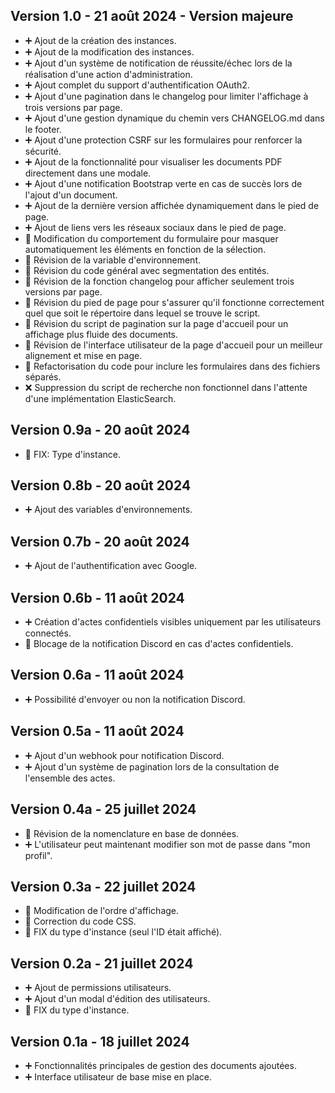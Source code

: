 ## Version 1.0 - 21 août 2024 - Version majeure
- ➕ Ajout de la création des instances.
- ➕ Ajout de la modification des instances.
- ➕ Ajout d'un système de notification de réussite/échec lors de la réalisation d'une action d'administration.
- ➕ Ajout complet du support d'authentification OAuth2.
- ➕ Ajout d'une pagination dans le changelog pour limiter l'affichage à trois versions par page.
- ➕ Ajout d'une gestion dynamique du chemin vers CHANGELOG.md dans le footer.
- ➕ Ajout d'une protection CSRF sur les formulaires pour renforcer la sécurité.
- ➕ Ajout de la fonctionnalité pour visualiser les documents PDF directement dans une modale.
- ➕ Ajout d'une notification Bootstrap verte en cas de succès lors de l'ajout d'un document.
- ➕ Ajout de la dernière version affichée dynamiquement dans le pied de page.
- ➕ Ajout de liens vers les réseaux sociaux dans le pied de page.
- 🔄 Modification du comportement du formulaire pour masquer automatiquement les éléments en fonction de la sélection.
- 🔄 Révision de la variable d'environnement.
- 🔄 Révision du code général avec segmentation des entités.
- 🔄 Révision de la fonction changelog pour afficher seulement trois versions par page.
- 🔄 Révision du pied de page pour s'assurer qu'il fonctionne correctement quel que soit le répertoire dans lequel se trouve le script.
- 🔄 Révision du script de pagination sur la page d'accueil pour un affichage plus fluide des documents.
- 🔄 Révision de l'interface utilisateur de la page d'accueil pour un meilleur alignement et mise en page.
- 🔄 Refactorisation du code pour inclure les formulaires dans des fichiers séparés.
- ❌ Suppression du script de recherche non fonctionnel dans l'attente d'une implémentation ElasticSearch.

## Version 0.9a - 20 août 2024
- 🔄 FIX: Type d'instance.

## Version 0.8b - 20 août 2024
- ➕ Ajout des variables d'environnements.

## Version 0.7b - 20 août 2024
- ➕ Ajout de l'authentification avec Google.

## Version 0.6b - 11 août 2024
- ➕ Création d'actes confidentiels visibles uniquement par les utilisateurs connectés.
- 🔄 Blocage de la notification Discord en cas d'actes confidentiels.

## Version 0.6a - 11 août 2024
- ➕ Possibilité d'envoyer ou non la notification Discord.

## Version 0.5a - 11 août 2024
- ➕ Ajout d'un webhook pour notification Discord.
- ➕ Ajout d'un système de pagination lors de la consultation de l'ensemble des actes.

## Version 0.4a - 25 juillet 2024
- 🔄 Révision de la nomenclature en base de données.
- ➕ L'utilisateur peut maintenant modifier son mot de passe dans "mon profil".

## Version 0.3a - 22 juillet 2024
- 🔄 Modification de l'ordre d'affichage.
- 🔄 Correction du code CSS.
- 🔄 FIX du type d'instance (seul l'ID était affiché).

## Version 0.2a - 21 juillet 2024
- ➕ Ajout de permissions utilisateurs.
- ➕ Ajout d'un modal d'édition des utilisateurs.
- 🔄 FIX du type d'instance.

## Version 0.1a - 18 juillet 2024
- ➕ Fonctionnalités principales de gestion des documents ajoutées.
- ➕ Interface utilisateur de base mise en place.

